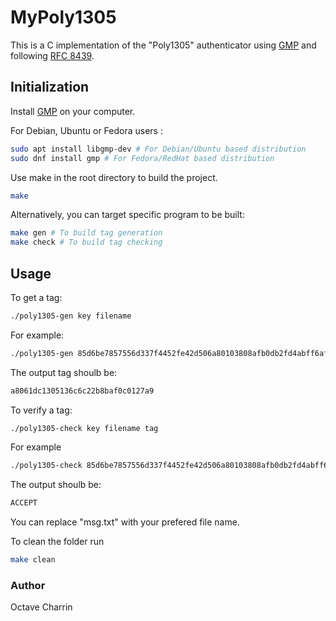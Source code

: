 # MyPoly1305

This is a C implementation of the "Poly1305" authenticator using [GMP](https://gmplib.org/) and following [RFC 8439](https://datatracker.ietf.org/doc/html/rfc8439).

## Initialization

Install [GMP](https://gmplib.org/) on your computer.

For Debian, Ubuntu or Fedora users :
```bash
sudo apt install libgmp-dev # For Debian/Ubuntu based distribution
sudo dnf install gmp # For Fedora/RedHat based distribution
```

Use make in the root directory to build the project.
```bash
make
```

Alternatively, you can target specific program to be built:
```bash
make gen # To build tag generation
make check # To build tag checking
```

## Usage

To get a tag:
```bash
./poly1305-gen key filename
```

For example:
```bash
./poly1305-gen 85d6be7857556d337f4452fe42d506a80103808afb0db2fd4abff6af4149f51b msg.txt
```
The output tag shoulb be:
```bash
a8061dc1305136c6c22b8baf0c0127a9
```


To verify a tag:
```bash
./poly1305-check key filename tag
```

For example
```bash
./poly1305-check 85d6be7857556d337f4452fe42d506a80103808afb0db2fd4abff6af4149f51b msg.txt a8061dc1305136c6c22b8baf0c0127a9
```
The output shoulb be:
```bash
ACCEPT
```
You can replace "msg.txt" with your prefered file name.

To clean the folder run
```bash
make clean
```

### Author
Octave Charrin

